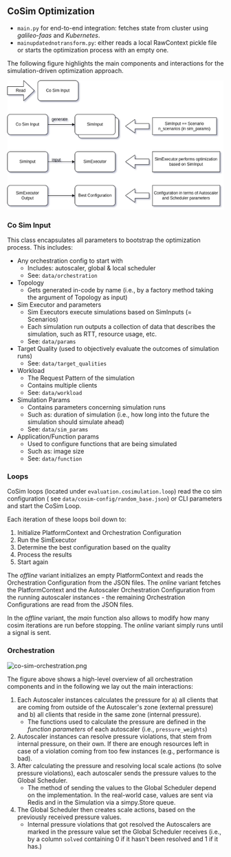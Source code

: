 ## CoSim Optimization

* `main.py` for end-to-end integration: fetches state from cluster using _galileo-faas_ and _Kubernetes_.
* `mainupdatednotransform.py`: either reads a local RawContext pickle file or starts the optimization process with an empty one.

The following figure highlights the main components and interactions for the simulation-driven optimization approach.

![co-sim-input.drawio.png](co-sim-input.drawio.png)

### Co Sim Input

This class encapsulates all parameters to bootstrap the optimization process.
This includes:
* Any orchestration config to start with
  * Includes: autoscaler, global & local scheduler
  * See: `data/orchestration`
* Topology
  * Gets generated in-code by name (i.e., by a factory method taking the argument of Topology as input)
* Sim Executor and parameters
  * Sim Executors execute simulations based on SimInputs (= Scenarios)
  * Each simulation run outputs a collection of data that describes the simulation, such as RTT, resource usage, etc.
  * See: `data/params`
* Target Quality (used to objectively evaluate the outcomes of simulation runs)
  * See: `data/target_qualities`
* Workload
  * The Request Pattern of the simulation
  * Contains multiple clients
  * See: `data/workload`
* Simulation Params
  * Contains parameters concerning simulation runs
  * Such as: duration of simulation (i.e., how long into the future the simulation should simulate ahead)
  * See: `data/sim_params`
* Application/Function params
  * Used to configure functions that are being simulated
  * Such as: image size
  * See: `data/function`

### Loops

CoSim loops (located under `evaluation.cosimulation.loop`) read the co sim configuration (
see `data/cosim-config/random_base.json`)
or CLI parameters and start the CoSim Loop.

Each iteration of these loops boil down to:

1. Initialize PlatformContext and Orchestration Configuration
2. Run the SimExecutor
3. Determine the best configuration based on the quality
4. Process the results
5. Start again

The _offline_ variant initializes an empty PlatformContext and reads the Orchestration Configuration from the JSON
files.
The _online_ variant fetches the PlatformContext and the Autoscaler Orchestration Configuration from the running
autoscaler instances - the remaining Orchestration Configurations are read from the JSON files.

In the _offline_ variant, the _main_ function also allows to modify how many cosim iterations are run before stopping.
The _online_ variant simply runs until a signal is sent.

### Orchestration

![co-sim-orchestration.png](co-sim-orchestration.png)

The figure above shows a high-level overview of all orchestration components and in the following we lay out the main interactions:

1. Each Autoscaler instances calculates the pressure for a) all clients that are coming from outside of the Autoscaler's zone (external pressure) and b) all clients that reside in the same zone (internal pressure).
   * The functions used to calculate the pressure are defined in the _function parameters_ of each autoscaler (i.e., `pressure_weights`)
2. Autoscaler instances can resolve pressure violations, that stem from internal pressure, on their own. If there are enough resources left in case of a violation coming from too few instances (e.g., performance is bad).
3. After calculating the pressure and resolving local scale actions (to solve pressure violations), each autoscaler sends the pressure values to the Global Scheduler.
   * The method of sending the values to the Global Scheduler depend on the implementation. In the real-world case, values are sent via Redis and in the Simulation via a simpy.Store queue.
4. The Global Scheduler then creates scale actions, based on the previously received pressure values.
   * Internal pressure violations that got resolved the Autoscalers are marked in the pressure value set the Global Scheduler receives (i.e., by a column `solved` containing 0 if it hasn't been resolved and 1 if it has.)
